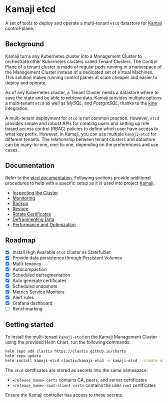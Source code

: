 # Kamaji etcd
A set of tools to deploy and operate a multi-tenant `etcd` datastore for [Kamaji](https://github.com/clastix/kamaji) control-plane.

## Background
Kamaji turns any Kubernetes cluster into a Management Cluster to orchestrate other Kubernetes clusters called Tenant Clusters. The Control Plane of a tenant cluster is made of regular pods running in a namespace of the Management Cluster instead of a dedicated set of Virtual Machines. This solution makes running control planes at scale cheaper and easier to deploy and operate.

As of any Kubernetes cluster, a Tenant Cluster needs a datastore where to save the state and be able to retrieve data. Kamaji provides multiple options: a multi-tenant `etcd` as well as _MySQL_, and _PostgreSQL_, thanks to the [kine](https://github.com/k3s-io/kine) integration.

A multi-tenant deployment for `etcd` is not common practice. However, `etcd` provides simple and robust APIs for creating users and setting up role based access control (RBAC) policies to define which user have access to what key prefix. However, in Kamaji, you can use multiple `kamaji-etcd` for different tenants. The relationship between tenant clusters and datastore can be many-to-one, one-to-one, depending on the preferencess and use cases. 

## Documentation
Refer to the [etcd documentation](https://etcd.io/docs/v3.5/op-guide). Following sections provide additional procedures to help with a specific setup as it is used into project [Kamaji](https://github.com/clastix/kamaji).

- [Inspecting the Cluster](docs/inspect.md)
- [Monitoring](docs/monitoring.md)
- [Backup](docs/backup.md)
- [Restore](docs/restore.md)
- [Rotate Certificates](docs/rotate-certificates.md)
- [Defragmenting Data](docs/defragmentation.md)
- [Performance and Optimization](docs/performance-and-optimization.md)

## Roadmap

- [x] Install High Available `etcd` cluster as StatefulSet
- [x] Provide data persistence through Persistent Volumes
- [x] Multi-tenancy
- [x] Autocompaction
- [x] Scheduled defragmentation
- [x] Auto generate certificates
- [x] Scheduled snapshots
- [x] Metrics Service Monitors
- [x] Alert rules
- [x] Grafana dashboard
- [ ] Benchmarking

## Getting started
To install the multi-tenant `kamaji-etcd` on the Kamaji Management Cluster using the provided Helm Chart, run the following commands:

```bash
helm repo add clastix https://clastix.github.io/charts
helm repo update
helm install kamaji-etcd clastix/kamaji-etcd -n kamaji-etcd --create-namespace
```

The `etcd` certificates are stored as secrets into the same namespace:

- `<release_name>-certs` contains CA, peers, and server certificates
- `<release_name>-root-client-certs` contains the user `root` certificates

Ensure the Kamaji controller has access to these secrets. 